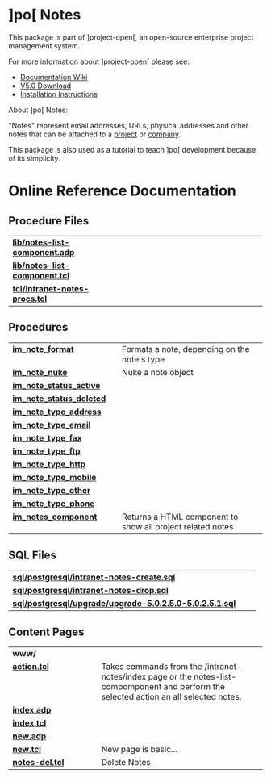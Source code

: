 # ]po[ Notes
This package is part of ]project-open[, an open-source enterprise project management system.

For more information about ]project-open[ please see:
* [Documentation Wiki](http://www.project-open.com/en/)
* [V5.0 Download](https://sourceforge.net/projects/project-open/files/project-open/V5.0/)
* [Installation Instructions](http://www.project-open.com/en/list-installers)

About ]po[ Notes:

<p><p>&quot;Notes&quot; represent email addresses, URLs, physical addresses and other notes that can be attached to a <a href="/en/object-type-im-project">project</a> or <a href="/en/object-type-im-company">company</a>. <p>This package is also used as a tutorial to teach ]po[ development because of its simplicity. 

# Online Reference Documentation

## Procedure Files

<table cellpadding="0" cellspacing="0"><tr valign="top"><td style="width:35%"><b><a href="http://www.project-open.net/api-doc/content-page-view?version_id=272866&amp;path=packages/intranet-notes/lib/notes-list-component.adp">lib/notes-list-component.adp</a></b></td><td></td><td></td></tr><tr valign="top"><td style="width:35%"><b><a href="http://www.project-open.net/api-doc/content-page-view?version_id=272866&amp;path=packages/intranet-notes/lib/notes-list-component.tcl">lib/notes-list-component.tcl</a></b></td><td></td><td></td></tr><tr valign="top"><td style="width:35%"><b><a href="http://www.project-open.net/api-doc/procs-file-view?version_id=272866&amp;path=packages/intranet-notes/tcl/intranet-notes-procs.tcl">tcl/intranet-notes-procs.tcl</a></b></td><td></td><td></td></tr></table>

## Procedures

<table cellpadding="0" cellspacing="0"><tr valign="top"><td style="width:35%"><b><a href="http://www.project-open.net/api-doc/proc-view?version_id=272866&amp;proc=im_note_format">im_note_format</a></b></td><td></td><td>Formats a note, depending on the note&#39;s type </td></tr><tr valign="top"><td style="width:35%"><b><a href="http://www.project-open.net/api-doc/proc-view?version_id=272866&amp;proc=im_note_nuke">im_note_nuke</a></b></td><td></td><td>Nuke a note object </td></tr><tr valign="top"><td style="width:35%"><b><a href="http://www.project-open.net/api-doc/proc-view?version_id=272866&amp;proc=im_note_status_active">im_note_status_active</a></b></td><td></td><td></td></tr><tr valign="top"><td style="width:35%"><b><a href="http://www.project-open.net/api-doc/proc-view?version_id=272866&amp;proc=im_note_status_deleted">im_note_status_deleted</a></b></td><td></td><td></td></tr><tr valign="top"><td style="width:35%"><b><a href="http://www.project-open.net/api-doc/proc-view?version_id=272866&amp;proc=im_note_type_address">im_note_type_address</a></b></td><td></td><td></td></tr><tr valign="top"><td style="width:35%"><b><a href="http://www.project-open.net/api-doc/proc-view?version_id=272866&amp;proc=im_note_type_email">im_note_type_email</a></b></td><td></td><td></td></tr><tr valign="top"><td style="width:35%"><b><a href="http://www.project-open.net/api-doc/proc-view?version_id=272866&amp;proc=im_note_type_fax">im_note_type_fax</a></b></td><td></td><td></td></tr><tr valign="top"><td style="width:35%"><b><a href="http://www.project-open.net/api-doc/proc-view?version_id=272866&amp;proc=im_note_type_ftp">im_note_type_ftp</a></b></td><td></td><td></td></tr><tr valign="top"><td style="width:35%"><b><a href="http://www.project-open.net/api-doc/proc-view?version_id=272866&amp;proc=im_note_type_http">im_note_type_http</a></b></td><td></td><td></td></tr><tr valign="top"><td style="width:35%"><b><a href="http://www.project-open.net/api-doc/proc-view?version_id=272866&amp;proc=im_note_type_mobile">im_note_type_mobile</a></b></td><td></td><td></td></tr><tr valign="top"><td style="width:35%"><b><a href="http://www.project-open.net/api-doc/proc-view?version_id=272866&amp;proc=im_note_type_other">im_note_type_other</a></b></td><td></td><td></td></tr><tr valign="top"><td style="width:35%"><b><a href="http://www.project-open.net/api-doc/proc-view?version_id=272866&amp;proc=im_note_type_phone">im_note_type_phone</a></b></td><td></td><td></td></tr><tr valign="top"><td style="width:35%"><b><a href="http://www.project-open.net/api-doc/proc-view?version_id=272866&amp;proc=im_notes_component">im_notes_component</a></b></td><td></td><td>Returns a HTML component to show all project related notes </td></tr></table>

## SQL Files

<table cellpadding="0" cellspacing="0"><tr valign="top"><td><b><a href="http://www.project-open.net/api-doc/display-sql?package_key=intranet-notes&amp;url=postgresql/intranet-notes-create.sql&amp;version_id=272866">sql/postgresql/intranet-notes-create.sql</a></b></td><td></td><td></td></tr><tr valign="top"><td><b><a href="http://www.project-open.net/api-doc/display-sql?package_key=intranet-notes&amp;url=postgresql/intranet-notes-drop.sql&amp;version_id=272866">sql/postgresql/intranet-notes-drop.sql</a></b></td><td></td><td></td></tr><tr valign="top"><td><b><a href="http://www.project-open.net/api-doc/display-sql?package_key=intranet-notes&amp;url=postgresql/upgrade/upgrade-5.0.2.5.0-5.0.2.5.1.sql&amp;version_id=272866">sql/postgresql/upgrade/upgrade-5.0.2.5.0-5.0.2.5.1.sql</a></b></td><td></td><td></td></tr></table>

## Content Pages

<table cellpadding="0" cellspacing="0"><tr valign="top"><td><b>www/</b></td></tr><tr valign="top"><td style="width:35%"><b><a href="http://www.project-open.net/api-doc/content-page-view?version_id=272866&amp;path=packages/intranet-notes/www/action.tcl">action.tcl</a></b></td><td>Takes commands from the /intranet-notes/index page or the notes-list-compomponent and perform the selected action an all selected notes.</td></tr><tr valign="top"><td style="width:35%"><b><a href="http://www.project-open.net/api-doc/content-page-view?version_id=272866&amp;path=packages/intranet-notes/www/index.adp">index.adp</a></b></td><td></td></tr><tr valign="top"><td style="width:35%"><b><a href="http://www.project-open.net/api-doc/content-page-view?version_id=272866&amp;path=packages/intranet-notes/www/index.tcl">index.tcl</a></b></td><td></td></tr><tr valign="top"><td style="width:35%"><b><a href="http://www.project-open.net/api-doc/content-page-view?version_id=272866&amp;path=packages/intranet-notes/www/new.adp">new.adp</a></b></td><td></td></tr><tr valign="top"><td style="width:35%"><b><a href="http://www.project-open.net/api-doc/content-page-view?version_id=272866&amp;path=packages/intranet-notes/www/new.tcl">new.tcl</a></b></td><td>New page is basic...</td></tr><tr valign="top"><td style="width:35%"><b><a href="http://www.project-open.net/api-doc/content-page-view?version_id=272866&amp;path=packages/intranet-notes/www/notes-del.tcl">notes-del.tcl</a></b></td><td>Delete Notes</td></tr></table>

